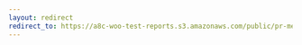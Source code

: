 ```yaml
---
layout: redirect
redirect_to: https://a8c-woo-test-reports.s3.amazonaws.com/public/pr-merge/43702/e2e/index.html
---
```

